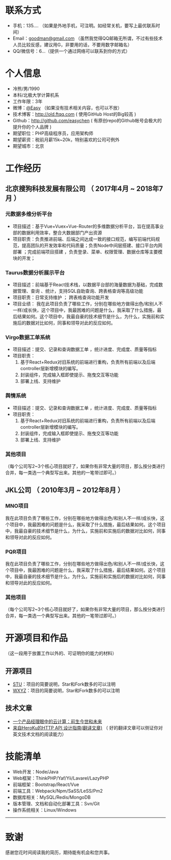 # 联系方式
* 手机：135.... （如果是外地手机，可注明。如经常关机，要写上最优联系时间）
* Email：goodman@gmail.com （虽然我觉得QQ邮箱无所谓，不过有些技术人员比较反感，建议用G，非要用的话，不要用数字邮箱名）
* QQ/微信号：6...（提供一个通过网络可以联系到你的方式）

# 个人信息

* 冷熊/男/1990
* 本科/北极大学计算机系
* 工作年限：3年
* 微博：[@Easy](http://weibo.com/easy) （如果没有技术相关内容，也可以不放）
* 技术博客：http://old.ftqq.com ( 使用GitHub Host的Big较高 )
* Github：http://github.com/easychen ( 有原创repo的Github帐号会极大的提升你的个人品牌 )
* 期望职位：PHP高级程序员，应用架构师
* 期望薪资：税前月薪15k~20k，特别喜欢的公司可例外
* 期望城市：北京

# 工作经历

## 北京搜狗科技发展有限公司 （ 2017年4月 ~ 2018年7月 ）

### 元数据多维分析平台
- 项目描述：基于Vue+Vuex+Vue-Router的多维数据分析平台，旨在提高事业部的数据利用效率，整合大数据部门产出资源
- 项目职责：负责推进前端、后端之间达成一致的接口规范，编写前端代码规范，提高团队的开发效率和代码质量；负责Node中间层搭建、接口平台内网部署 ；完成前端项目搭建 ，负责登录、菜单、权限管理、数据仓库等主要模块的开发；

### Taurus数据分析展示平台
- 项目描述：前端基于React技术栈，以数据平台部的海量数据为基础，完成数据管理、查询 、统计，支持SQL自助查询、跨表格查询等高级功能
- 项目职责：日常支持维护 ； 跨表格查询功能开发
- 项目业绩：
我在此项目负责了哪些工作，分别在哪些地方做得出色/和别人不一样/成长快，这个项目中，我最困难的问题是什么，我采取了什么措施，最后结果如何。这个项目中，我最自豪的技术细节是什么，为什么，实施前和实施后的数据对比如何，同事和领导对此的反应如何。

### Virgo数据工单系统
- 项目描述：提交、记录和查询数据工单 ，统计进度、完成度、质量等指标
- 项目职责：
    1. 基于React+Redux对旧系统的前端进行重构，负责所有前端以及后端controller层新增模块的编写。
    2. 封装组件，完成输入框即使提示、拖曳交互等功能
    2. 部署上线、支持维护

### 舆情系统
- 项目描述：提交、记录和查询数据工单 ，统计进度、完成度、质量等指标
- 项目职责：
    1. 基于React+Redux对旧系统的前端进行重构，负责所有前端以及后端controller层新增模块的编写。
    2. 封装组件，完成输入框即使提示、拖曳交互等功能
    2. 部署上线、支持维护

### 其他项目

（每个公司写2~3个核心项目就好了，如果你有非常大量的项目，那么按分类进行合并，每一类选一个典型写出来。其他的一笔带过即可。）

## JKL公司 （ 2010年3月 ~ 2012年8月 ）

### MNO项目

我在此项目负责了哪些工作，分别在哪些地方做得出色/和别人不一样/成长快，这个项目中，我最困难的问题是什么，我采取了什么措施，最后结果如何。这个项目中，我最自豪的技术细节是什么，为什么，实施前和实施后的数据对比如何，同事和领导对此的反应如何。

### PQR项目

我在此项目负责了哪些工作，分别在哪些地方做得出色/和别人不一样/成长快，这个项目中，我最困难的问题是什么，我采取了什么措施，最后结果如何。这个项目中，我最自豪的技术细节是什么，为什么，实施前和实施后的数据对比如何，同事和领导对此的反应如何。

### 其他项目

（每个公司写2~3个核心项目就好了，如果你有非常大量的项目，那么按分类进行合并，每一类选一个典型写出来。其他的一笔带过即可。）

# 开源项目和作品

（这一段用于放置工作以外的、可证明你的能力的材料）

## 开源项目
* [STU](http://github.com/yourname/projectname)：项目的简要说明，Star和Fork数多的可以注明
* [WXYZ](http://github.com/yourname/projectname)：项目的简要说明，Star和Fork数多的可以注明

## 技术文章
* [一个产品经理眼中的云计算：前生今世和未来](http://get.jobdeer.com/706.get)
* [来自HeroKu的HTTP API 设计指南(翻译文章)](http://get.jobdeer.com/343.get) （ 好的翻译文章可以侧证你对英文技术文档的阅读能力）

# 技能清单
* Web开发：Node/Java
* Web框架：ThinkPHP/Yaf/Yii/Lavarel/LazyPHP
* 前端框架：Bootstrap/React/Vue
* 前端工具：Webpack/Npm/SaSS/LeSS/Pm2
* 数据库相关：MySQL/Redis/MongoDB
* 版本管理、文档和自动化部署工具：Svn/Git
* 操作系统相关：Linux/Windows

- - -
# 致谢

感谢您花时间阅读我的简历，期待能有机会和您共事。
